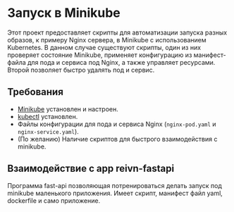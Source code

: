 # Запуск в Minikube

Этот проект предоставляет скрипты для автоматизации запуска разных образов, к примеру Nginx сервера, в Minikube с использованием Kubernetes. В данном случае существуют скрипты, один из них проверяет состояние Minikube, применяет конфигурацию из манифест-файла для пода и сервиса под Nginx, а также управляет ресурсами. Второй позволяет быстро удалять под и сервис.

## Требования

- [Minikube](https://minikube.sigs.k8s.io/docs/start/) установлен и настроен.
- [kubectl](https://kubernetes.io/docs/tasks/tools/) установлен.
- Файлы конфигурации для пода и сервиса Nginx (`nginx-pod.yaml` и `nginx-service.yaml`).
- (По желанию) Наличие скриптов для быстрого взаимодействия с minikube.

## Взаимодействие с app reivn-fastapi

Программа fast-api позволяющая потренироваться делать запуск под minikube маленького приложения. Имеет скрипт, манифест файл yaml, dockerfile и само приложение.